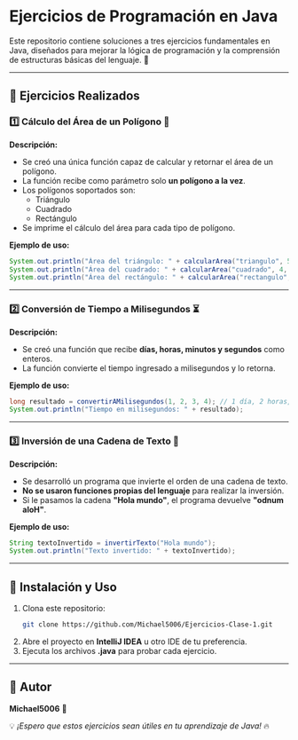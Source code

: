 # Ejercicios de Programación en Java

Este repositorio contiene soluciones a tres ejercicios fundamentales en Java, diseñados para mejorar la lógica de programación y la comprensión de estructuras básicas del lenguaje. 📌

---

## 📌 Ejercicios Realizados

### 1️⃣ Cálculo del Área de un Polígono 📐

**Descripción:**

- Se creó una única función capaz de calcular y retornar el área de un polígono.
- La función recibe como parámetro solo **un polígono a la vez**.
- Los polígonos soportados son:
  - Triángulo
  - Cuadrado
  - Rectángulo
- Se imprime el cálculo del área para cada tipo de polígono.

**Ejemplo de uso:**

```java
System.out.println("Área del triángulo: " + calcularArea("triangulo", 5, 10));
System.out.println("Área del cuadrado: " + calcularArea("cuadrado", 4, 0));
System.out.println("Área del rectángulo: " + calcularArea("rectangulo", 4, 8));
```

---

### 2️⃣ Conversión de Tiempo a Milisegundos ⏳

**Descripción:**

- Se creó una función que recibe **días, horas, minutos y segundos** como enteros.
- La función convierte el tiempo ingresado a milisegundos y lo retorna.

**Ejemplo de uso:**

```java
long resultado = convertirAMilisegundos(1, 2, 3, 4); // 1 día, 2 horas, 3 min, 4 seg
System.out.println("Tiempo en milisegundos: " + resultado);
```

---

### 3️⃣ Inversión de una Cadena de Texto 🔄

**Descripción:**

- Se desarrolló un programa que invierte el orden de una cadena de texto.
- **No se usaron funciones propias del lenguaje** para realizar la inversión.
- Si le pasamos la cadena **"Hola mundo"**, el programa devuelve **"odnum aloH"**.

**Ejemplo de uso:**

```java
String textoInvertido = invertirTexto("Hola mundo");
System.out.println("Texto invertido: " + textoInvertido);
```

---

## 🚀 Instalación y Uso

1. Clona este repositorio:
   ```bash
   git clone https://github.com/Michael5006/Ejercicios-Clase-1.git
   ```
2. Abre el proyecto en **IntelliJ IDEA** u otro IDE de tu preferencia.
3. Ejecuta los archivos **.java** para probar cada ejercicio.

---

## 📝 Autor

**Michael5006** 🚀

💡 *¡Espero que estos ejercicios sean útiles en tu aprendizaje de Java!* 🔥

